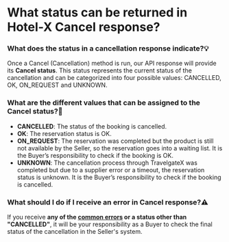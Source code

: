 ﻿---
sidebar_position: 2
---

# What status can be returned in Hotel-X Cancel response?

### What does the status in a cancellation response indicate?💡
Once a Cancel (Cancellation) method is run, our API response will provide its **Cancel status**. This status represents the current status of the cancellation and can be categorized into four possible values: CANCELLED, OK, ON_REQUEST and UNKNOWN.

### What are the different values that can be assigned to the Cancel status?🔎
- **CANCELLED**: The status of the booking is cancelled.
- **OK**: The reservation status is OK.
- **ON_REQUEST**: The reservation was completed but the product is still not available by the Seller, so the reservation goes into a waiting list. It is the Buyer’s responsibility to check if the booking is OK.
- **UNKNOWN**: The cancellation process through TravelgateX was completed but due to a supplier error or a timeout, the reservation status is unknown. It is the Buyer’s responsibility to check if the booking is cancelled.
### What should I do if I receive an error in Cancel response?⚠️
If you receive **any of the [common errors](/kb/our-products/are-you-a-buyer/our-methods/lists-of-errors-and-warnings/overview) or a status other than "CANCELLED"**, it will be your responsibility as a Buyer to check the final status of the cancellation in the Seller's system.